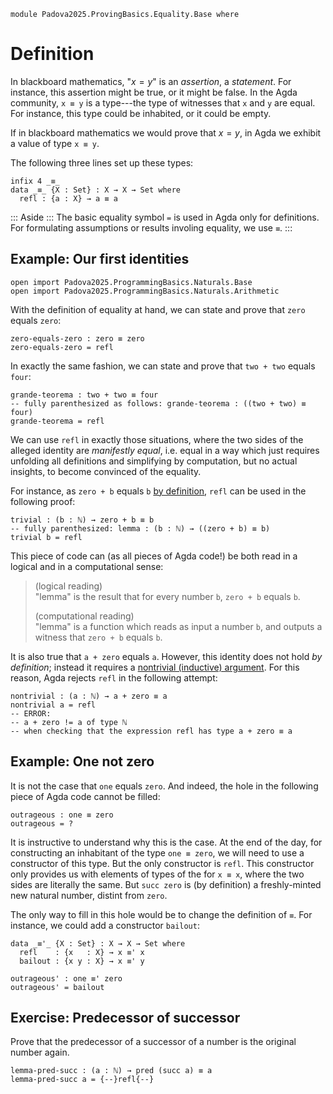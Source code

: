 ```
module Padova2025.ProvingBasics.Equality.Base where
```

# Definition

In blackboard mathematics, "$x = y$" is an *assertion*, a *statement*. For
instance, this assertion might be true, or it might be false. In the Agda
community, `x ≡ y` is a type---the type of witnesses that `x` and `y` are
equal. For instance, this type could be inhabited, or it could be empty.

If in blackboard mathematics we would prove that $x = y$, in Agda we exhibit a
value of type `x ≡ y`.

The following three lines set up these types:

```
infix 4 _≡_
data _≡_ {X : Set} : X → X → Set where
  refl : {a : X} → a ≡ a
```

::: Aside :::
The basic equality symbol `=` is used in Agda only for definitions. For
formulating assumptions or results involing equality, we use `≡`.
:::


## Example: Our first identities

```
open import Padova2025.ProgrammingBasics.Naturals.Base
open import Padova2025.ProgrammingBasics.Naturals.Arithmetic
```

With the definition of equality at hand, we can state and prove that `zero`
equals `zero`:

```
zero-equals-zero : zero ≡ zero
zero-equals-zero = refl
```

In exactly the same fashion, we can state and prove that `two + two` equals
`four`:

```
grande-teorema : two + two ≡ four
-- fully parenthesized as follows: grande-teorema : ((two + two) ≡ four)
grande-teorema = refl
```

We can use `refl` in exactly those situations, where the two sides of the
alleged identity are *manifestly equal*, i.e. equal in a way which just
requires unfolding all definitions and simplifying by computation, but no
actual insights, to become convinced of the equality.

For instance, as `zero + b` equals `b` [by
definition](Padova2025.ProgrammingBasics.Naturals.Arithmetic.html#_+_), `refl` can
be used in the following proof:

```
trivial : (b : ℕ) → zero + b ≡ b
-- fully parenthesized: lemma : (b : ℕ) → ((zero + b) ≡ b)
trivial b = refl
```

This piece of code can (as all pieces of Agda code!) be both read in a logical
and in a computational sense:

> (logical reading) \
> "lemma" is the result that for every number `b`, `zero + b` equals `b`.
>
> (computational reading) \
> "lemma" is a function which reads as input a number `b`, and outputs a
> witness that `zero + b` equals `b`.

It is also true that `a + zero` equals `a`. However, this identity does not
hold *by definition*; instead it requires a [nontrivial (inductive)
argument](Padova2025.ProvingBasics.Equality.NaturalNumbers.html#+-zero).
For this reason, Agda rejects `refl` in the following attempt:

```code
nontrivial : (a : ℕ) → a + zero ≡ a
nontrivial a = refl
-- ERROR:
-- a + zero != a of type ℕ
-- when checking that the expression refl has type a + zero ≡ a
```


## Example: One not zero

It is not the case that `one` equals `zero`. And indeed, the hole in the
following piece of Agda code cannot be filled:

```code
outrageous : one ≡ zero
outrageous = ?
```

It is instructive to understand why this is the case. At the end of the day,
for constructing an inhabitant of the type `one ≡ zero`, we will need to use a
constructor of this type. But the only constructor is `refl`. This constructor
only provides us with elements of types of the for `x ≡ x`, where the two sides
are literally the same. But `succ zero` is (by definition) a freshly-minted new
natural number, distint from `zero`.

The only way to fill in this hole would be to change the definition of `≡`. For
instance, we could add a constructor `bailout`:

```
data _≡'_ {X : Set} : X → X → Set where
  refl    : {x   : X} → x ≡' x
  bailout : {x y : X} → x ≡' y

outrageous' : one ≡' zero
outrageous' = bailout
```


## Exercise: Predecessor of successor

Prove that the predecessor of a successor of a number is the original number
again.

```
lemma-pred-succ : (a : ℕ) → pred (succ a) ≡ a
lemma-pred-succ a = {--}refl{--}
```
